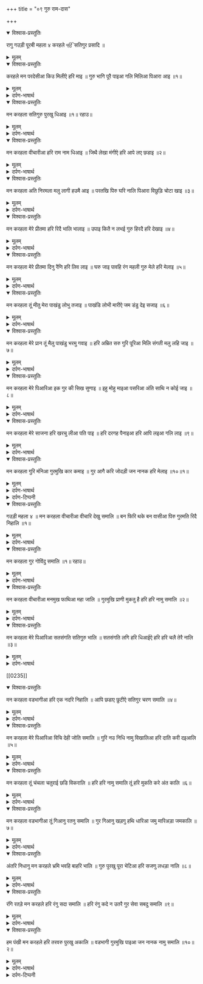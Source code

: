 +++
title = "०९ गुरु राम-दास"

+++
<details open><summary>विश्वास-प्रस्तुतिः</summary>

रागु गउड़ी पूरबी महला ४ करहले ੴ सतिगुर प्रसादि ॥
</details>

<details><summary>मूलम्</summary>

रागु गउड़ी पूरबी महला ४ करहले ੴ सतिगुर प्रसादि ॥
</details>

<details open><summary>विश्वास-प्रस्तुतिः</summary>

करहले मन परदेसीआ किउ मिलीऐ हरि माइ ॥ गुरु भागि पूरै पाइआ गलि मिलिआ पिआरा आइ ॥१॥
</details>

<details><summary>मूलम्</summary>

करहले मन परदेसीआ किउ मिलीऐ हरि माइ ॥ गुरु भागि पूरै पाइआ गलि मिलिआ पिआरा आइ ॥१॥
</details>

<details><summary>दर्पण-भाषार्थ</summary>

पद्अर्थ: करहले = हे करहला! हे ऊँठ के बच्चे की तरह बे-मुहार! (बे-मुहार = चंचल, करभ = ऊँठ, ऊँठ का बच्चा)। परदेसीआ = हे पराए देश में रहने वाले! हरि माइ = परमात्मा माँ। भागि पूरै = पूरी किस्मत से। गलि = गले से।1।  
अर्थ: हे बे-मुहारे मन! हे (यहाँ) परदेस में रहने वाले मन! (तूने सदा इस वतन में ही नहीं टिके रहना। कभी सोच कि उस) परमात्मा को कैसे मिला जाए (जो) माँ (की तरह हमें पालता है)। (हे बे-मुहारे मन! जिस मनुष्य को) पूरी किस्मत से गुरु मिल जाता है, प्यारा परमात्मा उसके गले से आ लगता है।1।
</details>

<details open><summary>विश्वास-प्रस्तुतिः</summary>

मन करहला सतिगुरु पुरखु धिआइ ॥१॥ रहाउ॥
</details>

<details><summary>मूलम्</summary>

मन करहला सतिगुरु पुरखु धिआइ ॥१॥ रहाउ॥
</details>

<details><summary>दर्पण-भाषार्थ</summary>

पद्अर्थ: मन करहला = हे करहले मन! हे बे-मुहारे मन!।1। रहाउ।  
अर्थ: हे ऊँठ के बच्चे की तरह बे-मुहारे (मेरे) मन! परमात्मा के रूप गुरु को याद रख।1। रहाउ।
</details>

<details open><summary>विश्वास-प्रस्तुतिः</summary>

मन करहला वीचारीआ हरि राम नाम धिआइ ॥ जिथै लेखा मंगीऐ हरि आपे लए छडाइ ॥२॥
</details>

<details><summary>मूलम्</summary>

मन करहला वीचारीआ हरि राम नाम धिआइ ॥ जिथै लेखा मंगीऐ हरि आपे लए छडाइ ॥२॥
</details>

<details><summary>दर्पण-भाषार्थ</summary>

पद्अर्थ: वीचारीआ = विचारवान (बन)। मंगीऐ = मांगा जाता है। आपे = स्वयं ही।2।  
अर्थ: हे बे-मुहार मन! विचारवान बन, और, परमात्मा का नाम स्मरण करता रह, (अगर स्मरण करता रहेगा तो) परमात्मा खुद ही (वहाँ) सही स्वीकार करवा लेगा जहाँ (किए कर्मों का) हिसाब मांगा जाता है।2।
</details>

<details open><summary>विश्वास-प्रस्तुतिः</summary>

मन करहला अति निरमला मलु लागी हउमै आइ ॥ परतखि पिरु घरि नालि पिआरा विछुड़ि चोटा खाइ ॥३॥
</details>

<details><summary>मूलम्</summary>

मन करहला अति निरमला मलु लागी हउमै आइ ॥ परतखि पिरु घरि नालि पिआरा विछुड़ि चोटा खाइ ॥३॥
</details>

<details><summary>दर्पण-भाषार्थ</summary>

पद्अर्थ: अति = बहुत। मलु = मैल। पिरु = पति परमात्मा। घरि = घर में, हृदय में। विछुड़ि = विछुड़ के।3।  
अर्थ: हे बे’मुहार मन! तू (अस्लियत में) बहुत पवित्र था, पर तुझे अहंकार की मैल चिपकी हुई है। (क्या अजीब दुर्भाग्य है कि) पति-प्रभु प्रत्यक्ष तौर पर हृदय में बस रहा है, (जिंद के) साथ बस रहा है, (पर जिंद माया के मोह के कारण उससे) विछड़ के दुखी हो रही है।3।
</details>

<details open><summary>विश्वास-प्रस्तुतिः</summary>

मन करहला मेरे प्रीतमा हरि रिदै भालि भालाइ ॥ उपाइ कितै न लभई गुरु हिरदै हरि देखाइ ॥४॥
</details>

<details><summary>मूलम्</summary>

मन करहला मेरे प्रीतमा हरि रिदै भालि भालाइ ॥ उपाइ कितै न लभई गुरु हिरदै हरि देखाइ ॥४॥
</details>

<details><summary>दर्पण-भाषार्थ</summary>

पद्अर्थ: रिदै = हृदय में। भालि = खोज कर। भालाइ = खोज करूँ। उपाइ कितै = किसी उपाय से, किसी तरीके से। लभई = ढूँढता है।4।  
अर्थ: हे मेरे प्यारे मन! हे बे-मुहार मन! अपने हृदय में परमात्मा की खोज कर, तलाश कर। वह परमात्मा किसी और तरीके से नहीं मिलता। गुरु (ही) हृदय में (बसता) दिखा देता है।4।
</details>

<details open><summary>विश्वास-प्रस्तुतिः</summary>

मन करहला मेरे प्रीतमा दिनु रैणि हरि लिव लाइ ॥ घरु जाइ पावहि रंग महली गुरु मेले हरि मेलाइ ॥५॥
</details>

<details><summary>मूलम्</summary>

मन करहला मेरे प्रीतमा दिनु रैणि हरि लिव लाइ ॥ घरु जाइ पावहि रंग महली गुरु मेले हरि मेलाइ ॥५॥
</details>

<details><summary>दर्पण-भाषार्थ</summary>

पद्अर्थ: रैणि = रात। लिव लाइ = तवज्जो/ध्यान लगा। घरु = ठिकाना। जाइ = जा के। रंग महली = आत्मिक आनंद दाते प्रभु के महल में।5।  
अर्थ: हे बे-मुहार मन! हे मेरे प्यारे मन! दिन रात परमात्मा के चरणों में तवज्जो जोड़। (इस तरह उस) आनंदी के महल में जा के ठिकाना ढूँढ लेगा। पर गुरु ही परमात्मा से मिला सकता है।5।
</details>

<details open><summary>विश्वास-प्रस्तुतिः</summary>

मन करहला तूं मीतु मेरा पाखंडु लोभु तजाइ ॥ पाखंडि लोभी मारीऐ जम डंडु देइ सजाइ ॥६॥
</details>

<details><summary>मूलम्</summary>

मन करहला तूं मीतु मेरा पाखंडु लोभु तजाइ ॥ पाखंडि लोभी मारीऐ जम डंडु देइ सजाइ ॥६॥
</details>

<details><summary>दर्पण-भाषार्थ</summary>

पद्अर्थ: तजाइ = त्याग, दूर कर। पाखंडि = पाखण्डी। मारीऐ = मारा जाता है। जम डंडु = जम का डण्डा, मौत का सहम, आत्मिक मौत का खतरा।6।  
अर्थ: हे मेरे बे-मुहार मन! तू मेरा मित्र है (मैं तुझे समझाता हूँ) माया का लालच छोड़ के पाखण्ड छोड़ दे। पाखण्डी और लालची का आत्मिक जीवन खत्म हो जाता है। आत्मिक मौत का सहम सदा उसके सिर पर रहता है, परमात्मा उसे ये सजा देता है।6।
</details>

<details open><summary>विश्वास-प्रस्तुतिः</summary>

मन करहला मेरे प्रान तूं मैलु पाखंडु भरमु गवाइ ॥ हरि अम्रित सरु गुरि पूरिआ मिलि संगती मलु लहि जाइ ॥७॥
</details>

<details><summary>मूलम्</summary>

मन करहला मेरे प्रान तूं मैलु पाखंडु भरमु गवाइ ॥ हरि अम्रित सरु गुरि पूरिआ मिलि संगती मलु लहि जाइ ॥७॥
</details>

<details><summary>दर्पण-भाषार्थ</summary>

पद्अर्थ: मेरे प्रान = हे मेरी जिंद! , हे मेरी जीवात्मा! , हे मेरे प्यारे! अंम्रित सरु = हरि नाम का सरोवर। गुरि = गुरु ने। पूरिआ = नाको नाक भरा हुआ है। मिलि = मिल के।7।  
अर्थ: हे मेरे प्यारे मन! हे बे-मुहार मन! तू (अपने अंदर से विकारों की) मैल दूर कर, पाखण्ड छोड़ दे और (माया के पीछे) भटकना त्याग दे। (देख! साधु-संगत में) पूरे गुरु ने हरि नाम अमृत का सरोवर लबा लब भरा हुआ है, साधु-संगत में मिल के (उस सरोवर में स्नान कर, तेरी विकारों की) मैल उतर जाएगी।7।
</details>

<details open><summary>विश्वास-प्रस्तुतिः</summary>

मन करहला मेरे पिआरिआ इक गुर की सिख सुणाइ ॥ इहु मोहु माइआ पसरिआ अंति साथि न कोई जाइ ॥८॥
</details>

<details><summary>मूलम्</summary>

मन करहला मेरे पिआरिआ इक गुर की सिख सुणाइ ॥ इहु मोहु माइआ पसरिआ अंति साथि न कोई जाइ ॥८॥
</details>

<details><summary>दर्पण-भाषार्थ</summary>

पद्अर्थ: सुणाइ = सुन। सिख = शिक्षा। पसरिआ = फैला हुआ है। अंति = आखिरी समय।8।  
अर्थ: हे बे-मुहार मन! हे मेरे मन! गुरु की ये शिक्षा (ध्यान से) सुन (ये सारे साक-संबंधी और धन-पदार्थ-) ये सारा माया का मोह (-जाल) बिखरा हुआ है, और अंत के समय (इनमें से) कोई भी (तेरे) साथ नहीं जाएगा।8।
</details>

<details open><summary>विश्वास-प्रस्तुतिः</summary>

मन करहला मेरे साजना हरि खरचु लीआ पति पाइ ॥ हरि दरगह पैनाइआ हरि आपि लइआ गलि लाइ ॥९॥
</details>

<details><summary>मूलम्</summary>

मन करहला मेरे साजना हरि खरचु लीआ पति पाइ ॥ हरि दरगह पैनाइआ हरि आपि लइआ गलि लाइ ॥९॥
</details>

<details><summary>दर्पण-भाषार्थ</summary>

पद्अर्थ: पति = इज्जत। पाइ = हासिल करता है। पैनाइआ = आदर मिलता है, सत्कारा जाता है, सिरोपा दिया जाता है।9।  
अर्थ: हे मेरे सज्जन मन! हे मेरे बे-मुहार मन! जिस मनुष्य ने (इस जीवन-यात्रा में) परमात्मा (का नाम धन-) खर्च पल्ले बाँधा है, वह (लोक परलोक में) इज्जत कमाता है, परमात्मा की दरगाह में उसे आदर-सम्मान मिलता है, परमात्मा स्वयं उसे अपने गले से लगा लेता है।9।
</details>

<details open><summary>विश्वास-प्रस्तुतिः</summary>

मन करहला गुरि मंनिआ गुरमुखि कार कमाइ ॥ गुर आगै करि जोदड़ी जन नानक हरि मेलाइ ॥१०॥१॥
</details>

<details><summary>मूलम्</summary>

मन करहला गुरि मंनिआ गुरमुखि कार कमाइ ॥ गुर आगै करि जोदड़ी जन नानक हरि मेलाइ ॥१०॥१॥
</details>

<details><summary>दर्पण-भाषार्थ</summary>

पद्अर्थ: गुरि = गुरु मे। मंनिआ = पतीजने से, श्रद्धा धार के, मानने से। गुरमुखि = गुरु के बताए रास्ते पर चल के। जोदड़ी = विनती, तरला। मेलाइ = मिला दे।10।  
अर्थ: हे मेरे बे-मुहार मन! गुरु में श्रद्धा धारण कर के गुरु की बताई हुई कार कर। हे दास नानक! (कह: हे बे-मुहार मन!) गुरु के आगे अरजोई कर (हे गुरु मेहर कर, मुझे) परमात्मा (के चरणों) में जोड़े रख।10।1।
</details>

<details><summary>दर्पण-टिप्पनी</summary>

नोट: इस वाणी का शीर्षक ‘करहले’ है ‘अष्टपदियां’ ही है। ये गिनती में दो हैं।
</details>

<details open><summary>विश्वास-प्रस्तुतिः</summary>

गउड़ी महला ४ ॥ मन करहला वीचारीआ वीचारि देखु समालि ॥ बन फिरि थके बन वासीआ पिरु गुरमति रिदै निहालि ॥१॥
</details>

<details><summary>मूलम्</summary>

गउड़ी महला ४ ॥ मन करहला वीचारीआ वीचारि देखु समालि ॥ बन फिरि थके बन वासीआ पिरु गुरमति रिदै निहालि ॥१॥
</details>

<details><summary>दर्पण-भाषार्थ</summary>

पद्अर्थ: मन = हे मन! करहला = (करभ् = ऊँठ का बच्चा) ऊठ के बच्चे की तरह बेमुहार। वीचारीआ = विचारवान (बन)। विचारि = विचार के। समालि = संभल के, होश करके। बनवासिया = हे बन वासी! रिदै = हृदय में। निहालि = देख के।1।  
अर्थ: हे मेरे बे-मुहार मन! तू विचारवान बन, तू विचार के देख, तू होश करके देख। जंगलों में भटक-भटक के जंगलवासी (मन)! (तेरा) मालिक प्रभु (तेरे) हृदय में (बस रहा है, उसे) गुरु की मति ले कर (अपने अंदर) देख।1।
</details>

<details open><summary>विश्वास-प्रस्तुतिः</summary>

मन करहला गुर गोविंदु समालि ॥१॥ रहाउ॥
</details>

<details><summary>मूलम्</summary>

मन करहला गुर गोविंदु समालि ॥१॥ रहाउ॥
</details>

<details><summary>दर्पण-भाषार्थ</summary>

पद्अर्थ: समालि = हृदय में सम्भाल, याद कर।1। रहाउ।  
अर्थ: ऊँठ के बच्चे की तरह हे (मेरे) बे-मुहार मन! तू परमात्मा (की याद) को (अपने अंदर) संभाल के रख।1। रहाउ।
</details>

<details open><summary>विश्वास-प्रस्तुतिः</summary>

मन करहला वीचारीआ मनमुख फाथिआ महा जालि ॥ गुरमुखि प्राणी मुकतु है हरि हरि नामु समालि ॥२॥
</details>

<details><summary>मूलम्</summary>

मन करहला वीचारीआ मनमुख फाथिआ महा जालि ॥ गुरमुखि प्राणी मुकतु है हरि हरि नामु समालि ॥२॥
</details>

<details><summary>दर्पण-भाषार्थ</summary>

पद्अर्थ: मनमुख = अपने मन के पीछे चलने वाला मनुष्य। जालि = जाल में। गुरमुखि = गुरु के सन्मुख रहने वाला। मुकतु = आजाद, बचा हुआ। समालि = संभाल के।2।  
अर्थ: हे बे-मुहार मन! तू विचारवान बन। (देख) अपने मन के पीछे चलने वाले मनुष्य (माया के मोह के) बड़े जाल में फंसे हुए हैं। जो मनुष्य गुरु की शरण पड़ता है, वह परमात्मा का नाम (हृदय में) संभाल के (इस जाल से) बच जाता है।2।
</details>

<details open><summary>विश्वास-प्रस्तुतिः</summary>

मन करहला मेरे पिआरिआ सतसंगति सतिगुरु भालि ॥ सतसंगति लगि हरि धिआईऐ हरि हरि चलै तेरै नालि ॥३॥
</details>

<details><summary>मूलम्</summary>

मन करहला मेरे पिआरिआ सतसंगति सतिगुरु भालि ॥ सतसंगति लगि हरि धिआईऐ हरि हरि चलै तेरै नालि ॥३॥
</details>

<details><summary>दर्पण-भाषार्थ</summary>

पद्अर्थ: भालि = ढूँढ। लगि = लग के, आसरा ले के।3।  
अर्थ: हे मेरे प्यारे मन! हे बे-मुहार मन! साधु-संगत में जा, (वहां) गुरु को तलाश। साधु-संगत का आसरा लेकर परमात्मा का नाम स्मरणा चाहिए, ये हरि नाम ही तेरे (सदा) साथ रहेगा।3।
</details>

[[0235]]
<details open><summary>विश्वास-प्रस्तुतिः</summary>

मन करहला वडभागीआ हरि एक नदरि निहालि ॥ आपि छडाए छुटीऐ सतिगुर चरण समालि ॥४॥
</details>

<details><summary>मूलम्</summary>

मन करहला वडभागीआ हरि एक नदरि निहालि ॥ आपि छडाए छुटीऐ सतिगुर चरण समालि ॥४॥
</details>

<details><summary>दर्पण-भाषार्थ</summary>

पद्अर्थ: नदरि = मेहर की निगाह से। निहालि = देखे। छडाए = माया के जाल से बचाए। छुटीऐ = (जाल से) खलासी मिल सकती है।4।  
अर्थ: हे बे-मुहार मन! वह मनुष्य बहुत भाग्यशाली बन जाता है जिस पर परमात्मा मिहर की निगाह करता है। अगर परमात्मा स्वयं ही (माया के जाल में) से खलासी कराए तो ही गुरु के चरणों को (हृदय में) संभाल के (इस जाल में से) निकल सकते हैं।4।
</details>

<details open><summary>विश्वास-प्रस्तुतिः</summary>

मन करहला मेरे पिआरिआ विचि देही जोति समालि ॥ गुरि नउ निधि नामु विखालिआ हरि दाति करी दइआलि ॥५॥
</details>

<details><summary>मूलम्</summary>

मन करहला मेरे पिआरिआ विचि देही जोति समालि ॥ गुरि नउ निधि नामु विखालिआ हरि दाति करी दइआलि ॥५॥
</details>

<details><summary>दर्पण-भाषार्थ</summary>

पद्अर्थ: देही = शरीर। समालि = संभाल के रख। गुरि = गुरु ने। नउ निधि = (दुनिया के सारे) नौ खजाने। दइआलि = दयालु ने।5।  
अर्थ: हे मेरे प्यारे मन! हे बे-मुहार मन! (तेरे) शरीर में (ईश्वरीय) ज्योति (बस रही है, इसे) संभाल के रख। परमात्मा का नाम (मानो, जगत के सारे) नौ खजाने (हैं) जिसे गुरु ने ये नाम दिखा दिया है, दयालु परमात्मा ने उस मनुष्य पर (नाम की यह) बख्शिश कर दी है।5।
</details>

<details open><summary>विश्वास-प्रस्तुतिः</summary>

मन करहला तूं चंचला चतुराई छडि विकरालि ॥ हरि हरि नामु समालि तूं हरि मुकति करे अंत कालि ॥६॥
</details>

<details><summary>मूलम्</summary>

मन करहला तूं चंचला चतुराई छडि विकरालि ॥ हरि हरि नामु समालि तूं हरि मुकति करे अंत कालि ॥६॥
</details>

<details><summary>दर्पण-भाषार्थ</summary>

पद्अर्थ: विकरालि = डरावने (कूएं) में। अंतकालि = आखिरी समय।6।  
अर्थ: हे बे-मुहार मन! तू कभी कहीं टिक के नहीं बैठता, ये चंचलता ये चालाकी छोड़ दे, (ये चतुराई) भयानक (कूएं) में (गिरा देगी)। (हे बे-मुहार मन!) परमात्मा का नाम सदा याद रख, परमात्मा (का नाम) ही अंत समय (माया के मोह के जाल से) खलासी दिलवाता है।6।
</details>

<details open><summary>विश्वास-प्रस्तुतिः</summary>

मन करहला वडभागीआ तूं गिआनु रतनु समालि ॥ गुर गिआनु खड़गु हथि धारिआ जमु मारिअड़ा जमकालि ॥७॥
</details>

<details><summary>मूलम्</summary>

मन करहला वडभागीआ तूं गिआनु रतनु समालि ॥ गुर गिआनु खड़गु हथि धारिआ जमु मारिअड़ा जमकालि ॥७॥
</details>

<details><summary>दर्पण-भाषार्थ</summary>

पद्अर्थ: गुर गिआनि = गुरु का दिया हुआ ज्ञान। खड़गु = तलवार। हथि = हाथ में। जम कालि = जम काल ने, जम के काल ने, आत्मिक मौत को समाप्त करने वाले (ज्ञान-खड़ग) ने।7।  
अर्थ: हे बे-मुहार मन! परमात्मा के साथ गहरी सांझ (एक) रत्न (है, इसे) तू संभाल के रख, और बहुत भाग्यशाली बन। गुरु का दिया हुआ ज्ञान (गुरु के द्वारा परमात्मा के साथ डाली हुई गहरी सांझ, एक) तलवार है (खड़ग है), (जिस मनुष्य ने ये तलवार अपने) हाथ में पकड़ ली, उसने (आत्मिक) मौत को मारने वाले (इस ज्ञान-खड़ग) के द्वारा जम को (मौत के सहम को, आत्मिक मौत को) मार डाला।7।
</details>

<details open><summary>विश्वास-प्रस्तुतिः</summary>

अंतरि निधानु मन करहले भ्रमि भवहि बाहरि भालि ॥ गुरु पुरखु पूरा भेटिआ हरि सजणु लधड़ा नालि ॥८॥
</details>

<details><summary>मूलम्</summary>

अंतरि निधानु मन करहले भ्रमि भवहि बाहरि भालि ॥ गुरु पुरखु पूरा भेटिआ हरि सजणु लधड़ा नालि ॥८॥
</details>

<details><summary>दर्पण-भाषार्थ</summary>

पद्अर्थ: निधानु = खजाना। भ्रमि = भटकना में (पड़ कर)। भेटिआ = मिल पड़ा।8।  
अर्थ: हे बे-मुहार मन! (परमात्मा का नाम-) खजाना (तेरे) अंदर है, पर तू भटकना में पड़ के बाहर ढूँढता फिरता है। (हे मन!) परमात्मा का रूप गुरु जिस मनुष्य को मिल जाता है, वह मनुष्य सज्जन परमात्मा को अपने साथ बसता (अंदर ही) ढूँढ लेता है।8।
</details>

<details open><summary>विश्वास-प्रस्तुतिः</summary>

रंगि रतड़े मन करहले हरि रंगु सदा समालि ॥ हरि रंगु कदे न उतरै गुर सेवा सबदु समालि ॥९॥
</details>

<details><summary>मूलम्</summary>

रंगि रतड़े मन करहले हरि रंगु सदा समालि ॥ हरि रंगु कदे न उतरै गुर सेवा सबदु समालि ॥९॥
</details>

<details><summary>दर्पण-भाषार्थ</summary>

पद्अर्थ: रंगि = दुनिया के रंग तमाशे में। रतड़े = मस्त। समालि = संभाल के रख।9।  
अर्थ: (माया के मोह के) रंग में रंगे हुए हे बे-मुहारे मन! परमात्मा का प्रेम रंग सदा (अपने अंदर) संभाल के रख, परमात्मा (के प्यार) का (ये) रंग फिर कभी फीका नहीं पड़ता, (इस वास्ते ये रंग प्राप्त करने के लिए) तू गुरु की शरण पड़, तू गुरु का शब्द अपने हृदय में संभाल।9।
</details>

<details open><summary>विश्वास-प्रस्तुतिः</summary>

हम पंखी मन करहले हरि तरवरु पुरखु अकालि ॥ वडभागी गुरमुखि पाइआ जन नानक नामु समालि ॥१०॥२॥
</details>

<details><summary>मूलम्</summary>

हम पंखी मन करहले हरि तरवरु पुरखु अकालि ॥ वडभागी गुरमुखि पाइआ जन नानक नामु समालि ॥१०॥२॥
</details>

<details><summary>दर्पण-भाषार्थ</summary>

पद्अर्थ: पंखी = पक्षी। अकालि = अकाल ने।10।  
अर्थ: हे बे-मुहारे मन! हम जीव पक्षी हैं। अकाल पुरख ने (हमें जगत में भेजा है जैसे कोई वृक्ष पक्षियों के रैन-बसेरा के लिए आसरा होता है, वैसे ही) वह सर्व-व्यापक हरि (हम जीव-पक्षियों का आसरा-) वृक्ष है। हे दास नानक! (कह: हे मन!) गुरु के द्वारा परमात्मा का नाम हृदय में संभाल के बहुत भाग्यशाली (जीव-पक्षियों) ने वह आसरा हासिल किया है।10।2।
</details>

<details><summary>दर्पण-टिप्पनी</summary>

नोट: गुरु रामदास साहिब जी के ये दो “करहले” अष्टपदियों में ही शामिल हैं। इन अष्टपदियों का शीर्षक उन्होंने ‘करहले’ रखा है क्योंकि इनके हरेक बंद में सतिगुरु जी ने मन को ‘करहल’ से उपमा दे के संबोधन किया है।
</details>

